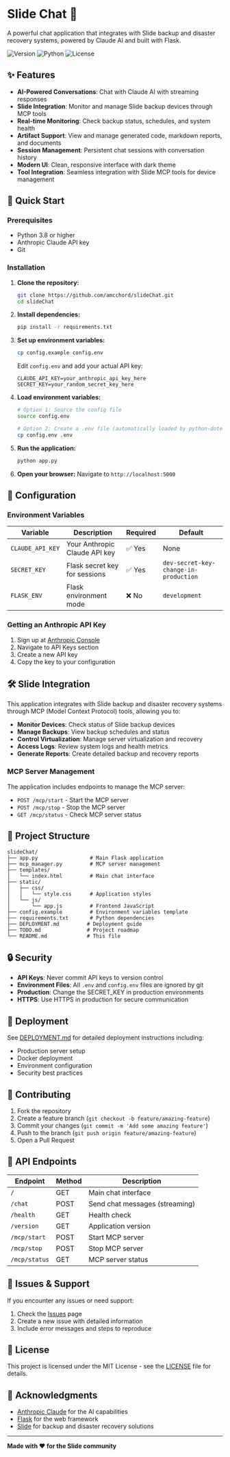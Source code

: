 # Slide Chat 💬

A powerful chat application that integrates with Slide backup and disaster recovery systems, powered by Claude AI and built with Flask.

![Version](https://img.shields.io/badge/version-1.1.0-blue.svg)
![Python](https://img.shields.io/badge/python-3.8%2B-blue.svg)
![License](https://img.shields.io/badge/license-MIT-green.svg)

## ✨ Features

- **AI-Powered Conversations**: Chat with Claude AI with streaming responses
- **Slide Integration**: Monitor and manage Slide backup devices through MCP tools
- **Real-time Monitoring**: Check backup status, schedules, and system health
- **Artifact Support**: View and manage generated code, markdown reports, and documents
- **Session Management**: Persistent chat sessions with conversation history
- **Modern UI**: Clean, responsive interface with dark theme
- **Tool Integration**: Seamless integration with Slide MCP tools for device management

## 🚀 Quick Start

### Prerequisites

- Python 3.8 or higher
- Anthropic Claude API key
- Git

### Installation

1. **Clone the repository:**
   ```bash
   git clone https://github.com/amcchord/slideChat.git
   cd slideChat
   ```

2. **Install dependencies:**
   ```bash
   pip install -r requirements.txt
   ```

3. **Set up environment variables:**
   ```bash
   cp config.example config.env
   ```
   
   Edit `config.env` and add your actual API key:
   ```
   CLAUDE_API_KEY=your_anthropic_api_key_here
   SECRET_KEY=your_random_secret_key_here
   ```

4. **Load environment variables:**
   ```bash
   # Option 1: Source the config file
   source config.env
   
   # Option 2: Create a .env file (automatically loaded by python-dotenv)
   cp config.env .env
   ```

5. **Run the application:**
   ```bash
   python app.py
   ```

6. **Open your browser:**
   Navigate to `http://localhost:5000`

## 🔧 Configuration

### Environment Variables

| Variable | Description | Required | Default |
|----------|-------------|----------|---------|
| `CLAUDE_API_KEY` | Your Anthropic Claude API key | ✅ Yes | None |
| `SECRET_KEY` | Flask secret key for sessions | ✅ Yes | `dev-secret-key-change-in-production` |
| `FLASK_ENV` | Flask environment mode | ❌ No | `development` |

### Getting an Anthropic API Key

1. Sign up at [Anthropic Console](https://console.anthropic.com/)
2. Navigate to API Keys section
3. Create a new API key
4. Copy the key to your configuration

## 🛠️ Slide Integration

This application integrates with Slide backup and disaster recovery systems through MCP (Model Context Protocol) tools, allowing you to:

- **Monitor Devices**: Check status of Slide backup devices
- **Manage Backups**: View backup schedules and status
- **Control Virtualization**: Manage server virtualization and recovery
- **Access Logs**: Review system logs and health metrics
- **Generate Reports**: Create detailed backup and recovery reports

### MCP Server Management

The application includes endpoints to manage the MCP server:

- `POST /mcp/start` - Start the MCP server
- `POST /mcp/stop` - Stop the MCP server
- `GET /mcp/status` - Check MCP server status

## 📁 Project Structure

```
slideChat/
├── app.py                 # Main Flask application
├── mcp_manager.py         # MCP server management
├── templates/
│   └── index.html         # Main chat interface
├── static/
│   ├── css/
│   │   └── style.css      # Application styles
│   └── js/
│       └── app.js         # Frontend JavaScript
├── config.example         # Environment variables template
├── requirements.txt       # Python dependencies
├── DEPLOYMENT.md         # Deployment guide
├── TODO.md               # Project roadmap
└── README.md             # This file
```

## 🔒 Security

- **API Keys**: Never commit API keys to version control
- **Environment Files**: All `.env` and `config.env` files are ignored by git
- **Production**: Change the SECRET_KEY in production environments
- **HTTPS**: Use HTTPS in production for secure communication

## 🚀 Deployment

See [DEPLOYMENT.md](DEPLOYMENT.md) for detailed deployment instructions including:

- Production server setup
- Docker deployment
- Environment configuration
- Security best practices

## 🤝 Contributing

1. Fork the repository
2. Create a feature branch (`git checkout -b feature/amazing-feature`)
3. Commit your changes (`git commit -m 'Add some amazing feature'`)
4. Push to the branch (`git push origin feature/amazing-feature`)
5. Open a Pull Request

## 📝 API Endpoints

| Endpoint | Method | Description |
|----------|---------|-------------|
| `/` | GET | Main chat interface |
| `/chat` | POST | Send chat messages (streaming) |
| `/health` | GET | Health check |
| `/version` | GET | Application version |
| `/mcp/start` | POST | Start MCP server |
| `/mcp/stop` | POST | Stop MCP server |
| `/mcp/status` | GET | MCP server status |

## 🐛 Issues & Support

If you encounter any issues or need support:

1. Check the [Issues](https://github.com/amcchord/slideChat/issues) page
2. Create a new issue with detailed information
3. Include error messages and steps to reproduce

## 📄 License

This project is licensed under the MIT License - see the [LICENSE](LICENSE) file for details.

## 🙏 Acknowledgments

- [Anthropic Claude](https://www.anthropic.com/) for the AI capabilities
- [Flask](https://flask.palletsprojects.com/) for the web framework
- [Slide](https://slide.com/) for backup and disaster recovery solutions

---

**Made with ❤️ for the Slide community** 
